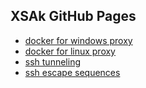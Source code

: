 ## XSAk GitHub Pages

* [docker for windows proxy](docker-for-windows-proxy.md)
* [docker for linux proxy](docker-proxy-linux.md)
* [ssh tunneling](ssh-tunneling.md)
* [ssh escape sequences](ssh-escaping.md)
